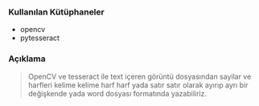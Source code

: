 ### Kullanılan Kütüphaneler
* opencv 
* pytesseract

### Açıklama
> OpenCV ve tesseract ile text içeren görüntü dosyasından sayilar ve harfleri kelime kelime harf harf yada satır satır olarak ayırıp ayrı bir değişkende yada word dosyası formatında yazabiliriz.
